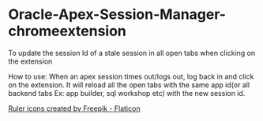 # Oracle-Apex-Session-Manager-chromeextension
To update the session Id of a stale session in all open tabs when clicking on the extension

How to use:
When an apex session times out/logs out, log back in and click on the extension. 
It will reload all the open tabs with the same app id(or all backend tabs Ex: app builder, sql workshop etc) with the new session id.


<a href="https://www.flaticon.com/free-icons/ruler" title="ruler icons">Ruler icons created by Freepik - Flaticon</a>
